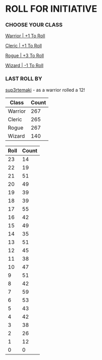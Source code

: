 # ROLL FOR INITIATIVE
### CHOOSE YOUR CLASS

[Warrior | +1 To Roll](https://github.com/benjaminsampica/benjaminsampica/issues/new?title=roll%7Cwarrior&body=Just+click+%27Submit+new+issue%27.)

[Cleric | +1 To Roll](https://github.com/benjaminsampica/benjaminsampica/issues/new?title=roll%7Ccleric&body=Just+click+%27Submit+new+issue%27.)

[Rogue | +3 To Roll](https://github.com/benjaminsampica/benjaminsampica/issues/new?title=roll%7Crogue&body=Just+click+%27Submit+new+issue%27.)

[Wizard | -1 To Roll](https://github.com/benjaminsampica/benjaminsampica/issues/new?title=roll%7Cwizard&body=Just+click+%27Submit+new+issue%27.)
### LAST ROLL BY
[sup3rtemaki](https://www.github.com/sup3rtemaki) - as a warrior rolled a 12!

|Class|Count|
|-|-|
|Warrior|267|
|Cleric|265|
|Rogue|267|
|Wizard|140|

|Roll|Count|
|-|-|
|23|14
|22|19
|21|51
|20|49
|19|39
|18|39
|17|55
|16|42
|15|49
|14|35
|13|51
|12|45
|11|38
|10|47
|9|51
|8|42
|7|59
|6|53
|5|43
|4|42
|3|38
|2|26
|1|12
|0|0
